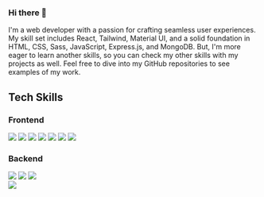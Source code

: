 ### Hi there 👋
<p>I'm a web developer with a passion for crafting seamless user experiences. My skill set includes React, Tailwind, Material UI, and a solid foundation in HTML, CSS, Sass, JavaScript, Express.js, and MongoDB.  But, I'm more eager to learn another skills, so you can check my other skills with my projects as well. Feel free to dive into my GitHub repositories to see examples of my work.<p>
<h2>Tech Skills</h2>
<h3>Frontend</h3>
<div>
 	<img src="https://img.shields.io/badge/HTML5-E34F26?style=flat&logo=HTML5&logoColor=white" />
	<img src="https://img.shields.io/badge/CSS3-1572B6?style=flat&logo=CSS3&logoColor=white" />
	<img src="https://img.shields.io/badge/javascript-F7DF1E?style=flat&logo=javascript&logoColor=white" />
	<img src="https://img.shields.io/badge/react-61DAFB?style=flat&logo=react&logoColor=white" />
	<img src="https://img.shields.io/badge/sass-CC6699?style=flat&logo=sass&logoColor=white" />
	<img src="https://img.shields.io/badge/tailwindcss-06B6D4?style=flat&logo=tailwindcss&logoColor=white" />
	<img src="https://img.shields.io/badge/mui-007FFF?style=flat&logo=mui&logoColor=white" />
</div>
<h3>Backend</h3>
<div>
	<img src="https://img.shields.io/badge/mongodb-47A248?style=flat&logo=mongodb&logoColor=white" />
	<img src="https://img.shields.io/badge/express-06B6D4?style=flat&logo=express&logoColor=white" />
	<img src="https://img.shields.io/badge/nodejs-339933?style=flat&logo=nodejs&logoColor=white" />
</div>

<div>
	<img src="https://github-readme-stats.vercel.app/api/top-langs/?username=tecla1004&layout=compact"><br><br>

</div>


<!--
**tecla1004/tecla1004** is a ✨ _special_ ✨ repository because its `README.md` (this file) appears on your GitHub profile.

Here are some ideas to get you started:

- 🔭 I’m currently working on ...
- 🌱 I’m currently learning ...
- 👯 I’m looking to collaborate on ...
- 🤔 I’m looking for help with ...
- 💬 Ask me about ...
- 📫 How to reach me: ...
- 😄 Pronouns: ...
- ⚡ Fun fact: ...
-->
